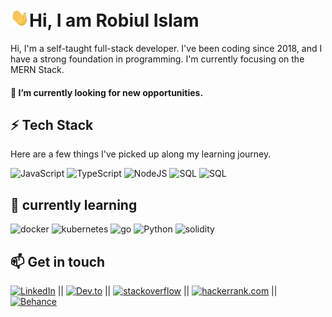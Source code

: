 <!-- ### Hi there 👋

**RobiulMan/RobiulMan** is a ✨ _special_ ✨ repository because its `README.md` (this file) appears on your GitHub profile.

Here are some ideas to get you started:

- 🔭 I’m currently working on ```  ViewDetails.get_social_contact() ```
- 🌱 I’m currently learning ...
- 👯 I’m looking to collaborate on ...
- 🤔 I’m looking for help with ...
- 💬 Ask me about ...
- 📫 How to reach me: ...
- 😄 Pronouns: ...
- ⚡ Fun fact: ...


 -->

# <img src="https://raw.githubusercontent.com/ABSphreak/ABSphreak/master/gifs/Hi.gif" width="30px">Hi, I am Robiul Islam


Hi, I'm a self-taught full-stack developer. I've been coding since 2018, and I have a strong foundation in programming. I'm currently focusing on the MERN Stack.

#### 🔭 I’m currently looking for new opportunities.


## ⚡ Tech Stack

Here are a few things I've picked up along my learning journey.


 ![JavaScript](https://img.shields.io/badge/JavaScript-F7DF1E?style=for-the-badge&logo=javascript&logoColor=black) ![TypeScript](https://img.shields.io/badge/TypeScript-007ACC?style=for-the-badge&logo=typescript&logoColor=white) ![NodeJS](https://img.shields.io/badge/Node.js-43853D?style=for-the-badge&logo=node.js&logoColor=white)  ![SQL](https://img.shields.io/badge/-SQL-000?style=for-the-badge&logo=MySQL&logoColor=4479A1) ![SQL](https://img.shields.io/badge/mongodb-4DB33D?style=for-the-badge&logo=mongodb&logoColor=white)
 

## 🌱 currently learning
![docker](https://img.shields.io/badge/docker-383838?style=for-the-badge&logo=docker)
![kubernetes](https://img.shields.io/badge/kubernetes-383838?style=for-the-badge&logo=kubernetes)
![go](https://img.shields.io/badge/go-383838?style=for-the-badge&logo=go)
![Python](https://img.shields.io/badge/-Python-000?style=for-the-badge&logo=python) 
![solidity](https://img.shields.io/badge/solidity-383838?style=for-the-badge&logo=solidity&logoColor=dark)

<!-- https://img.shields.io/badge/solidity-383838?style=for-the-badge&logo=solidity&logoColor=dark -->
## 📫 Get in touch
[![LinkedIn](https://img.shields.io/badge/LinkedIn-0077B5?style=for-the-badge&logo=linkedin&logoColor=white)](https://www.linkedin.com/in/man-robiul/)  || 
[![Dev.to](https://img.shields.io/badge/dev.to-0A0A0A?style=for-the-badge&logo=dev.to&logoColor=white)](https://dev.to/robiulman) || [![stackoverflow](https://img.shields.io/badge/stackoverflow-f48024?style=for-the-badge&logo=stackoverflow&logoColor=white)](https://stackoverflow.com/users/10106066/robiul) || [![hackerrank.com](https://img.shields.io/badge/hackerrank-44ad57?style=for-the-badge&logo=hackerrank&logoColor=white)](https://www.hackerrank.com/robiulislamMan) ||  [![Behance](https://img.shields.io/badge/behance-053eff?style=for-the-badge&logo=behance&logoColor=white)](https://www.behance.net/robiulman)









 
<!-- 
``` javascript
class ViewDetails{
  name = "Robiul Islam"
  
   //get social media links
   static get_social_contact(){
    social_media_links = {
      "twitter": "twitter.com/Abderrahmaneend"
      "dev community" : "dev.to/abderrahmanemustapha"      
    }    
    return social_media_links 
  }
  
  //get currently working
  currentlyWorking() {
      const 
  }
  //get all my favourite  programming languages
  static getFavLang(){
      languages = ['python 🐍 ', 'javascript😺 ', 'java ☕']
      return languages
  }    
  //get all my favourite frameworks
  static getFavFrameworks(){
    frameworks = ['django 🔫 ', 'react 🎯', 'bootstrap✨ ', 'django-rest-framework🧬 ']
    return frameworks
   }
   
  //get the databases that i can use
  static getDatabases(){
      data_bases = ['postgres🐘 ', 'mysql 👍', 'mongodb 🍃']
      return data_bases
   }
   
 }
  ```
    
 -->
